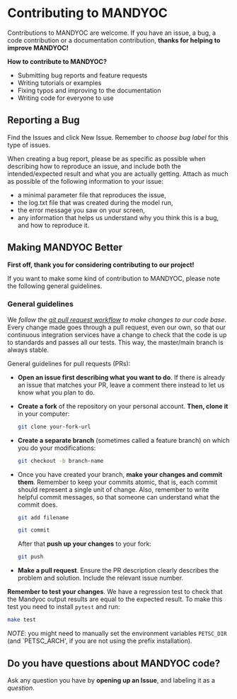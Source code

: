 # Contributing to MANDYOC

Contributions to MANDYOC are welcome.
If you have an issue, a bug, a code contribution or a documentation
contribution, **thanks for helping to improve MANDYOC!**

**How to contribute to MANDYOC?**

- Submitting bug reports and feature requests
- Writing tutorials or examples
- Fixing typos and improving to the documentation
- Writing code for everyone to use

## Reporting a Bug

Find the Issues and click New Issue.
Remember to _choose bug label_ for this type of issues.

When creating a bug report, please be as specific as possible when describing
how to reproduce an issue, and include both the intended/expected result and
what you are actually getting.
Attach as much as possible of the following information to your issue:

- a minimal parameter file that reproduces the issue,
- the log.txt file that was created during the model run,
- the error message you saw on your screen,
- any information that helps us understand why you think this is a bug, and how to reproduce it.

## Making MANDYOC Better

**First off, thank you for considering contributing to our project!**

If you want to make some kind of contribution to MANDYOC, please note the
following general guidelines.

### General guidelines

We _follow the
[git pull request workflow](https://www.asmeurer.com/git-workflow/) to make
changes to our code base_.
Every change made goes through a pull request, even our own, so that our
continuous integration services have a change to check that the code is up to
standards and passes all our tests.
This way, the master/main branch is always stable.

General guidelines for pull requests (PRs):

- **Open an issue first describing what you want to do**.
  If there is already an issue that matches your PR, leave a comment there
  instead to let us know what you plan to do.

- **Create a fork** of the repository on your personal account.
  **Then, clone it** in your computer:

  ```bash
  git clone your-fork-url
  ```

- **Create a separate branch** (sometimes called a feature branch) on which
  you do your modifications:

  ```bash
  git checkout -b branch-name
  ```

- Once you have created your branch, **make your changes and commit them**.
  Remember to keep your commits atomic, that is, each commit should represent a
  single unit of change.
  Also, remember to write helpful commit messages, so that someone can
  understand what the commit does.

  ```bash
  git add filename

  git commit
  ```

  After that **push up your changes** to your fork:

  ```bash
  git push
  ```

- **Make a pull request**.
  Ensure the PR description clearly describes the problem and solution.
  Include the relevant issue number.

**Remember to test your changes**. We have a regression test to check that the Mandyoc output results are equal to the expected result.
To make this test you need to install `pytest` and run:

```bash
make test
```

_NOTE_: you might need to manually set the environment variables `PETSC_DIR` (and `PETSC_ARCH', if you are not using the prefix installation).

## Do you have questions about MANDYOC code?

Ask any question you have by **opening up an Issue**, and labeling it as
a _question_.
